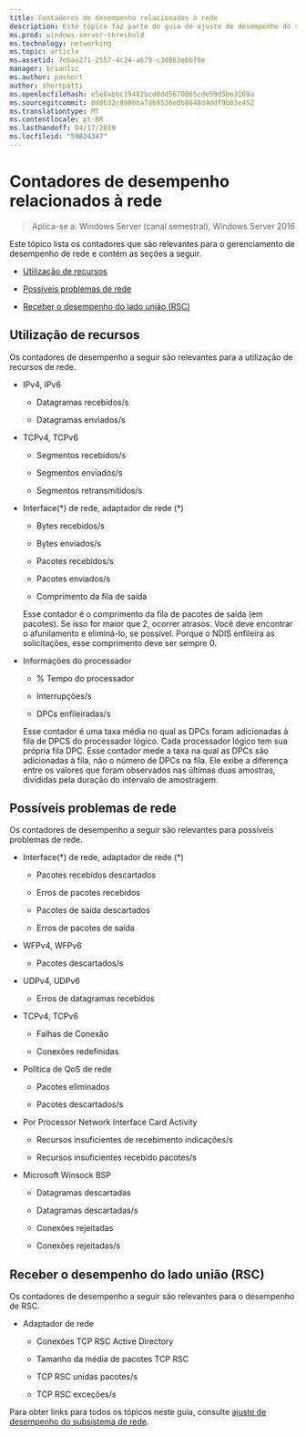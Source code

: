 ```yaml
---
title: Contadores de desempenho relacionados à rede
description: Este tópico faz parte do guia de ajuste de desempenho do subsistema de rede para o Windows Server 2016.
ms.prod: windows-server-threshold
ms.technology: networking
ms.topic: article
ms.assetid: 7ebaa271-2557-4c24-a679-c3d863e6bf9e
manager: brianlic
ms.author: pashort
author: shortpatti
ms.openlocfilehash: e5e8abbc19482bcd0dd5670065cde59d5be3169a
ms.sourcegitcommit: 0d0b32c8986ba7db9536e0b8648d4ddf9b03e452
ms.translationtype: MT
ms.contentlocale: pt-BR
ms.lasthandoff: 04/17/2019
ms.locfileid: "59824347"
---
```

# <a name="network-related-performance-counters"></a>Contadores de desempenho relacionados à rede

>Aplica-se a: Windows Server (canal semestral), Windows Server 2016

Este tópico lista os contadores que são relevantes para o gerenciamento de desempenho de rede e contém as seções a seguir.  
  
-   [Utilização de recursos](#bkmk_ru)  
  
-   [Possíveis problemas de rede](#bkmk_np)  
  
-   [Receber o desempenho do lado união (RSC)](#bkmk_rsc)  
  
##  <a name="bkmk_ru"></a> Utilização de recursos  

Os contadores de desempenho a seguir são relevantes para a utilização de recursos de rede.  
  
-   IPv4, IPv6  
  
    -   Datagramas recebidos/s  
  
    -   Datagramas enviados/s  
  
-   TCPv4, TCPv6  
  
    -   Segmentos recebidos/s  
  
    -   Segmentos enviados/s  
  
    -   Segmentos retransmitidos/s  
  
-   Interface(*) de rede, adaptador de rede (\*)  
  
    -   Bytes recebidos/s  
  
    -   Bytes enviados/s  
  
    -   Pacotes recebidos/s  
  
    -   Pacotes enviados/s  
  
    -   Comprimento da fila de saída  
  
     Esse contador é o comprimento da fila de pacotes de saída \(em pacotes\). Se isso for maior que 2, ocorrer atrasos. Você deve encontrar o afunilamento e eliminá-lo, se possível. Porque o NDIS enfileira as solicitações, esse comprimento deve ser sempre 0.  
  
-   Informações do processador  
  
    -   % Tempo do processador  
  
    -   Interrupções/s  
  
    -   DPCs enfileiradas/s  
  
     Esse contador é uma taxa média no qual as DPCs foram adicionadas à fila de DPCS do processador lógico. Cada processador lógico tem sua própria fila DPC. Esse contador mede a taxa na qual as DPCs são adicionadas à fila, não o número de DPCs na fila. Ele exibe a diferença entre os valores que foram observados nas últimas duas amostras, divididas pela duração do intervalo de amostragem.  
  
##  <a name="bkmk_np"></a> Possíveis problemas de rede  

Os contadores de desempenho a seguir são relevantes para possíveis problemas de rede.  
  
-   Interface(*) de rede, adaptador de rede (\*)  
  
    -   Pacotes recebidos descartados  
  
    -   Erros de pacotes recebidos  
  
    -   Pacotes de saída descartados  
  
    -   Erros de pacotes de saída  
  
-   WFPv4, WFPv6  
  
    -   Pacotes descartados/s

-   UDPv4, UDPv6

    -   Erros de datagramas recebidos  
  
-   TCPv4, TCPv6  
  
    -   Falhas de Conexão  
  
    -   Conexões redefinidas  
  
-   Política de QoS de rede  
  
    -   Pacotes eliminados  
  
    -   Pacotes descartados/s  
  
-   Por Processor Network Interface Card Activity  
  
    -   Recursos insuficientes de recebimento indicações/s  
  
    -   Recursos insuficientes recebido pacotes/s  
  
-   Microsoft Winsock BSP  
  
    -   Datagramas descartadas  
  
    -   Datagramas descartadas/s  
  
    -   Conexões rejeitadas  
  
    -   Conexões rejeitadas/s  
  
##  <a name="bkmk_rsc"></a> Receber o desempenho do lado união (RSC)  

Os contadores de desempenho a seguir são relevantes para o desempenho de RSC.  
  
-   Adaptador de rede  
  
    -   Conexões TCP RSC Active Directory  
  
    -   Tamanho da média de pacotes TCP RSC  
  
    -   TCP RSC unidas pacotes/s  
  
    -   TCP RSC exceções/s

Para obter links para todos os tópicos neste guia, consulte [ajuste de desempenho do subsistema de rede](net-sub-performance-top.md).